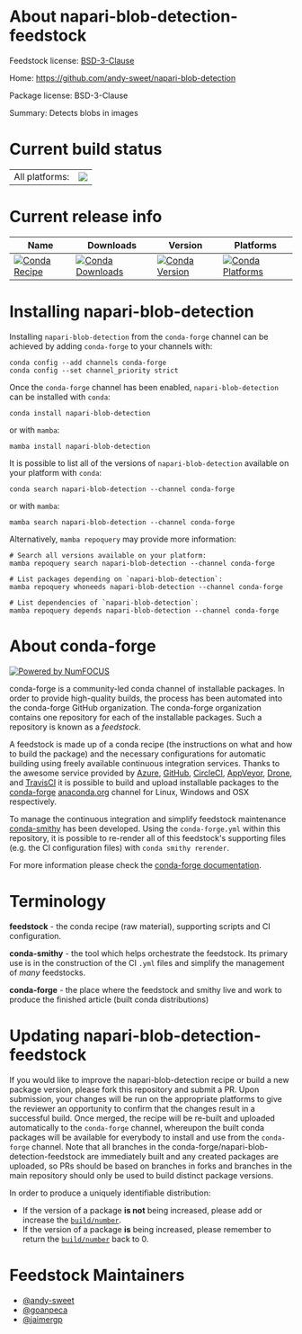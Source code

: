 About napari-blob-detection-feedstock
=====================================

Feedstock license: [BSD-3-Clause](https://github.com/conda-forge/napari-blob-detection-feedstock/blob/main/LICENSE.txt)

Home: https://github.com/andy-sweet/napari-blob-detection

Package license: BSD-3-Clause

Summary: Detects blobs in images

Current build status
====================


<table><tr><td>All platforms:</td>
    <td>
      <a href="https://dev.azure.com/conda-forge/feedstock-builds/_build/latest?definitionId=16435&branchName=main">
        <img src="https://dev.azure.com/conda-forge/feedstock-builds/_apis/build/status/napari-blob-detection-feedstock?branchName=main">
      </a>
    </td>
  </tr>
</table>

Current release info
====================

| Name | Downloads | Version | Platforms |
| --- | --- | --- | --- |
| [![Conda Recipe](https://img.shields.io/badge/recipe-napari--blob--detection-green.svg)](https://anaconda.org/conda-forge/napari-blob-detection) | [![Conda Downloads](https://img.shields.io/conda/dn/conda-forge/napari-blob-detection.svg)](https://anaconda.org/conda-forge/napari-blob-detection) | [![Conda Version](https://img.shields.io/conda/vn/conda-forge/napari-blob-detection.svg)](https://anaconda.org/conda-forge/napari-blob-detection) | [![Conda Platforms](https://img.shields.io/conda/pn/conda-forge/napari-blob-detection.svg)](https://anaconda.org/conda-forge/napari-blob-detection) |

Installing napari-blob-detection
================================

Installing `napari-blob-detection` from the `conda-forge` channel can be achieved by adding `conda-forge` to your channels with:

```
conda config --add channels conda-forge
conda config --set channel_priority strict
```

Once the `conda-forge` channel has been enabled, `napari-blob-detection` can be installed with `conda`:

```
conda install napari-blob-detection
```

or with `mamba`:

```
mamba install napari-blob-detection
```

It is possible to list all of the versions of `napari-blob-detection` available on your platform with `conda`:

```
conda search napari-blob-detection --channel conda-forge
```

or with `mamba`:

```
mamba search napari-blob-detection --channel conda-forge
```

Alternatively, `mamba repoquery` may provide more information:

```
# Search all versions available on your platform:
mamba repoquery search napari-blob-detection --channel conda-forge

# List packages depending on `napari-blob-detection`:
mamba repoquery whoneeds napari-blob-detection --channel conda-forge

# List dependencies of `napari-blob-detection`:
mamba repoquery depends napari-blob-detection --channel conda-forge
```


About conda-forge
=================

[![Powered by
NumFOCUS](https://img.shields.io/badge/powered%20by-NumFOCUS-orange.svg?style=flat&colorA=E1523D&colorB=007D8A)](https://numfocus.org)

conda-forge is a community-led conda channel of installable packages.
In order to provide high-quality builds, the process has been automated into the
conda-forge GitHub organization. The conda-forge organization contains one repository
for each of the installable packages. Such a repository is known as a *feedstock*.

A feedstock is made up of a conda recipe (the instructions on what and how to build
the package) and the necessary configurations for automatic building using freely
available continuous integration services. Thanks to the awesome service provided by
[Azure](https://azure.microsoft.com/en-us/services/devops/), [GitHub](https://github.com/),
[CircleCI](https://circleci.com/), [AppVeyor](https://www.appveyor.com/),
[Drone](https://cloud.drone.io/welcome), and [TravisCI](https://travis-ci.com/)
it is possible to build and upload installable packages to the
[conda-forge](https://anaconda.org/conda-forge) [anaconda.org](https://anaconda.org/)
channel for Linux, Windows and OSX respectively.

To manage the continuous integration and simplify feedstock maintenance
[conda-smithy](https://github.com/conda-forge/conda-smithy) has been developed.
Using the ``conda-forge.yml`` within this repository, it is possible to re-render all of
this feedstock's supporting files (e.g. the CI configuration files) with ``conda smithy rerender``.

For more information please check the [conda-forge documentation](https://conda-forge.org/docs/).

Terminology
===========

**feedstock** - the conda recipe (raw material), supporting scripts and CI configuration.

**conda-smithy** - the tool which helps orchestrate the feedstock.
                   Its primary use is in the construction of the CI ``.yml`` files
                   and simplify the management of *many* feedstocks.

**conda-forge** - the place where the feedstock and smithy live and work to
                  produce the finished article (built conda distributions)


Updating napari-blob-detection-feedstock
========================================

If you would like to improve the napari-blob-detection recipe or build a new
package version, please fork this repository and submit a PR. Upon submission,
your changes will be run on the appropriate platforms to give the reviewer an
opportunity to confirm that the changes result in a successful build. Once
merged, the recipe will be re-built and uploaded automatically to the
`conda-forge` channel, whereupon the built conda packages will be available for
everybody to install and use from the `conda-forge` channel.
Note that all branches in the conda-forge/napari-blob-detection-feedstock are
immediately built and any created packages are uploaded, so PRs should be based
on branches in forks and branches in the main repository should only be used to
build distinct package versions.

In order to produce a uniquely identifiable distribution:
 * If the version of a package **is not** being increased, please add or increase
   the [``build/number``](https://docs.conda.io/projects/conda-build/en/latest/resources/define-metadata.html#build-number-and-string).
 * If the version of a package **is** being increased, please remember to return
   the [``build/number``](https://docs.conda.io/projects/conda-build/en/latest/resources/define-metadata.html#build-number-and-string)
   back to 0.

Feedstock Maintainers
=====================

* [@andy-sweet](https://github.com/andy-sweet/)
* [@goanpeca](https://github.com/goanpeca/)
* [@jaimergp](https://github.com/jaimergp/)

